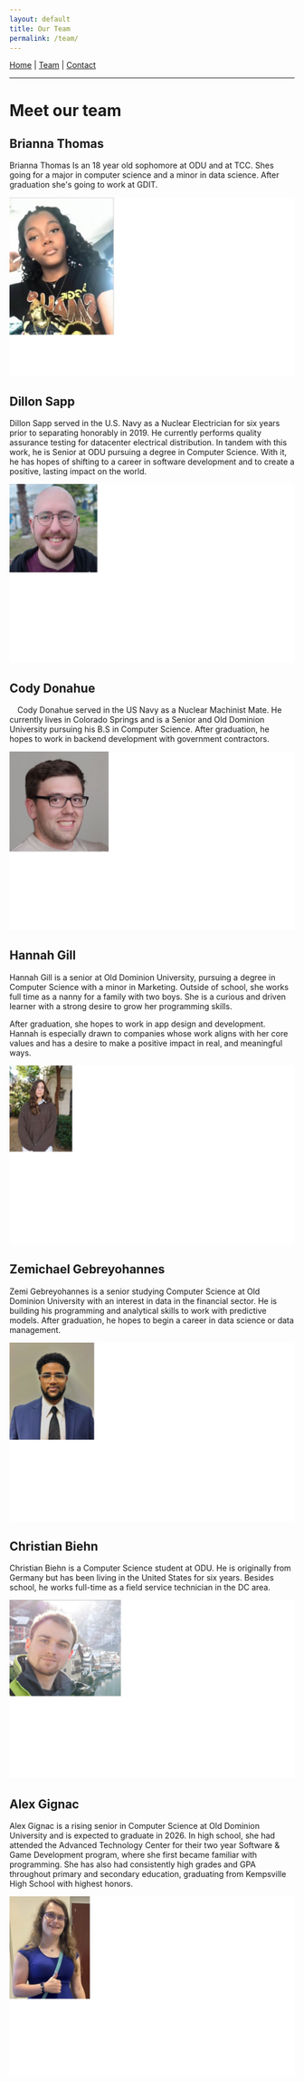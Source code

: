 ```yaml
---
layout: default
title: Our Team
permalink: /team/
---
```


[Home](/) | [Team](/team/) | [Contact](/contact/)

---

# Meet our team


## Brianna Thomas

Brianna Thomas Is an 18 year old sophomore at ODU and at TCC. Shes going for a major in computer science and a minor in data science.​ After graduation she's going to work at GDIT.

![Brianna Thomas](/assets/images/Brianna_Bio.jpg)

## Dillon Sapp
Dillon Sapp served in the U.S. Navy as a Nuclear Electrician for six years prior to separating honorably in 2019. He currently performs quality assurance testing for datacenter electrical distribution. In tandem with this work, he is Senior at ODU pursuing a degree in Computer Science. With it, he has hopes of shifting to a career in software development and to create a positive, lasting impact on the world.

![Dillon Sapp](/assets/images/Dillon_Bio.jpg)

## Cody Donahue
 Cody Donahue served in the US Navy as a Nuclear Machinist Mate. He currently lives in Colorado Springs and is a Senior and Old Dominion University pursuing his B.S in Computer Science. ​After graduation, he hopes to work in backend development with government contractors.

![Cody Donahue](/assets/images/Cody_Bio.jpg)

## Hannah Gill
Hannah Gill is a senior at Old Dominion University, pursuing a degree in Computer Science with a minor in Marketing. Outside of school, she works full time as a nanny for a family with two boys. She is a curious and driven learner with a strong desire to grow her programming skills.​

After graduation, she hopes to work in app design and development. Hannah is especially drawn to companies whose work aligns with her core values and has a desire to make a positive impact in real, and meaningful ways.

![Hannah Gill](/assets/images/Hannah_Bio.jpg)

## Zemichael Gebreyohannes
Zemi Gebreyohannes is a senior studying Computer Science at Old Dominion University with an interest in data in the financial sector. He is building his programming and analytical skills to work with predictive models. After graduation, he hopes to begin a career in data science or data management.

![Zemichael Gebreyohannes](/assets/images/Zemi_Bio.jpg)

## Christian Biehn
Christian Biehn is a Computer Science student at ODU. He is originally from Germany but has been living in the United States for six years. Besides school, he works full-time as a field service technician in the DC area.

![Christian Biehn](/assets/images/Christian_Bio.jpg)

## Alex Gignac
Alex Gignac is a rising senior in Computer Science at Old Dominion University and is expected to graduate in 2026. In high school, she had attended the Advanced Technology Center for their two year Software & Game Development program, where she first became familiar with programming. She has also had consistently high grades and GPA throughout primary and secondary education, graduating from Kempsville High School with highest honors.

![Alex Gignac](/assets/images/Alex_Bio.jpg)